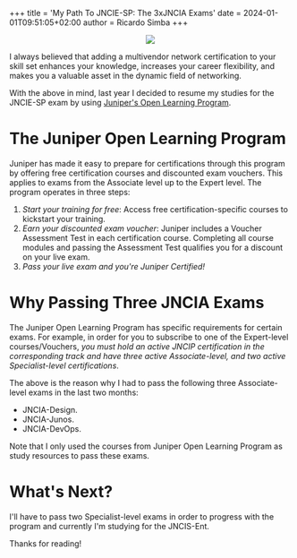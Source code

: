 +++
title = 'My Path To JNCIE-SP: The 3xJNCIA Exams'
date = 2024-01-01T09:51:05+02:00
author = Ricardo Simba
+++

<p align='center'>
  <img src="Users/rsimba/gitrepos/nuklus/content/images/jncia.png)"
</p>

I always believed that adding a multivendor network certification to your skill set enhances your knowledge, increases your career flexibility, and makes you a valuable asset in the dynamic field of networking.

With the above in mind, last year I decided to resume my studies for the JNCIE-SP exam by using [Juniper's Open Learning Program](https://learningportal.juniper.net/juniper/user_activity_info.aspx?id=JUNIPER-OPEN-LEARNING#static).

# The Juniper Open Learning Program
Juniper has made it easy to prepare for certifications through this program by offering free certification courses and discounted exam vouchers. This applies to exams from the Associate level up to the Expert level. The program operates in three steps:

1. *Start your training for free*: Access free certification-specific courses to kickstart your training.
2. *Earn your discounted exam voucher*: Juniper includes a Voucher Assessment Test in each certification course. Completing all course modules and passing the Assessment Test qualifies you for a discount on your live exam.
3. *Pass your live exam and you're Juniper Certified!*

# Why Passing Three JNCIA Exams
The Juniper Open Learning Program has specific requirements for certain exams. For example, in order for you to subscribe to one of the Expert-level courses/Vouchers, *you must hold an active JNCIP certification in the corresponding track and have three active Associate-level, and two active Specialist-level certifications*.

The above is the reason why I had to pass the following three Associate-level exams in the last two months:
- JNCIA-Design.
- JNCIA-Junos.
- JNCIA-DevOps.

Note that I only used the courses from Juniper Open Learning Program as study resources to pass these exams.

# What's Next?
I'll have to pass two Specialist-level exams in order to progress with the program and currently I'm studying for the JNCIS-Ent.

Thanks for reading!
